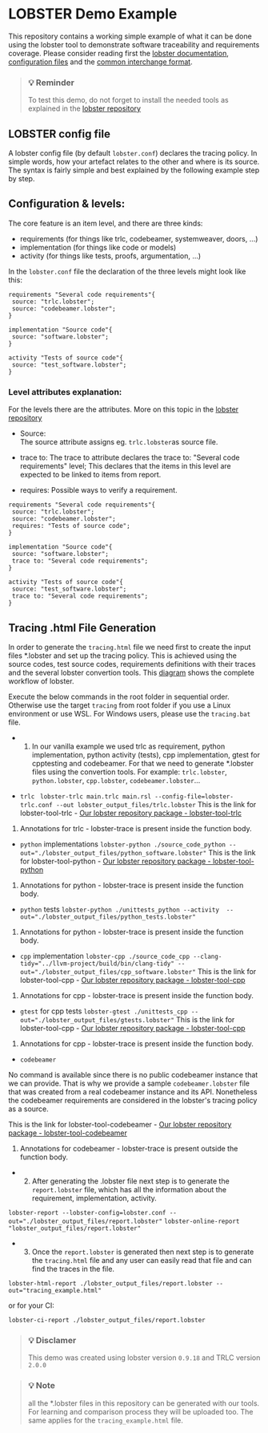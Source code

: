 # LOBSTER Demo Example

This repository contains a working simple example of what it can be done using the lobster tool to demonstrate software traceability and requirements coverage. Please consider reading first the [lobster documentation](https://github.com/bmw-software-engineering/lobster/blob/main/README.md), [configuration files](https://github.com/bmw-software-engineering/lobster/blob/main/documentation/config_files.md) and the [common interchange format](https://github.com/bmw-software-engineering/lobster/blob/main/documentation/schemas.md).

> ### 💡 Reminder
> To test this demo, do not forget to install the needed tools as explained in the [lobster repository](https://github.com/bmw-software-engineering/lobster/blob/main/README.md#installing)

## LOBSTER config file

A lobster config file (by default `lobster.conf`) declares the tracing policy. In simple words, how your artefact relates to the other and where is its source. The syntax is fairly simple and best explained by the following example step by step.

## Configuration & levels:

The core feature is an item level, and there are three kinds:

* requirements (for things like trlc, codebeamer, systemweaver, doors, ...)
* implementation (for things like code or models)
* activity (for things like tests, proofs, argumentation, ...)

In the `lobster.conf` file the declaration of the three levels might look like this:

```
requirements "Several code requirements"{
 source: "trlc.lobster";
 source: "codebeamer.lobster";
}

implementation "Source code"{
 source: "software.lobster";
}

activity "Tests of source code"{
 source: "test_software.lobster";
}
```

### Level attributes explanation:

For the levels there are the attributes. More on this topic in the [lobster repository](https://github.com/bmw-software-engineering/lobster/blob/main/documentation/config_files.md)

* Source:  
The source attribute assigns eg. `trlc.lobster`as source file.

* trace to:
The trace to attribute declares the trace to: "Several code requirements" level; This declares that the items in this level are expected to be linked to items from report.

* requires:
Possible ways to verify a requirement.

```
requirements "Several code requirements"{
 source: "trlc.lobster";
 source: "codebeamer.lobster";
 requires: "Tests of source code";
}

implementation "Source code"{
 source: "software.lobster";
 trace to: "Several code requirements";
}

activity "Tests of source code"{
 source: "test_software.lobster";
 trace to: "Several code requirements";
}
```
##  Tracing .html File Generation

In order to generate the `tracing.html` file we need first to create the input files *.lobster and set up the tracing policy. This is achieved using the source codes, test source codes, requirements definitions with their traces and the several lobster convertion tools. This [diagram](https://github.com/bmw-software-engineering/lobster/blob/documentation/main/README.md#workflow-of-lobster) shows the complete workflow of lobster.

Execute the below commands in the root folder in sequential order. Otherwise use the target `tracing` from root folder if you use a Linux environment or use WSL.
For Windows users, please use the `tracing.bat` file.

* 1. In our vanilla example we used trlc as requirement, python implementation, python activity (tests), cpp implementation, gtest for cpptesting and codebeamer. For that we need to generate *.lobster files using the convertion tools. 
For example: `trlc.lobster`, `python.lobster`, `cpp.lobster`, `codebeamer.lobster`...

* `trlc`
```	lobster-trlc main.trlc main.rsl --config-file=lobster-trlc.conf	--out lobster_output_files/trlc.lobster```
This is the link for lobster-tool-trlc -
[Our lobster repository package - lobster-tool-trlc](https://github.com/bmw-software-engineering/lobster/tree/main/packages/lobster-tool-trlc#readme)
1. Annotations for trlc - lobster-trace is present inside the function body. 

* `python` implementations
```lobster-python ./source_code_python --out="./lobster_output_files/python_software.lobster"```
This is the link for lobster-tool-python -
[Our lobster repository package - lobster-tool-python](https://github.com/bmw-software-engineering/lobster/tree/main/packages/lobster-tool-python#readme)
1. Annotations for python - lobster-trace is present inside the function body.

* `python` tests
```lobster-python ./unittests_python --activity  --out="./lobster_output_files/python_tests.lobster"```
1. Annotations for python - lobster-trace is present inside the function body.

* `cpp` implementation
```lobster-cpp ./source_code_cpp --clang-tidy="../llvm-project/build/bin/clang-tidy" --out="./lobster_output_files/cpp_software.lobster"```
This is the link for lobster-tool-cpp -
[Our lobster repository package - lobster-tool-cpp](https://github.com/bmw-software-engineering/lobster/tree/main/packages/lobster-tool-cpp#readme)
1. Annotations for cpp - lobster-trace is present inside the function body.

* `gtest` for cpp tests
```lobster-gtest ./unittests_cpp --out="./lobster_output_files/gtests.lobster"```
This is the link for lobster-tool-cpp -
[Our lobster repository package - lobster-tool-cpp](https://github.com/bmw-software-engineering/lobster/tree/main/packages/lobster-tool-cpp#readme)
1. Annotations for cpp - lobster-trace is present inside the function body.

* `codebeamer`

No command is available since there is no public codebeamer instance that we can provide. That is why we provide a sample `codebeamer.lobster` file that was created from a real codebeamer instance and its API. Nonetheless the codebeamer requirements are considered in the lobster's tracing policy as a source.

This is the link for lobster-tool-codebeamer -
[Our lobster repository package - lobster-tool-codebeamer](https://github.com/bmw-software-engineering/lobster/tree/main/packages/lobster-tool-codebeamer#readme)
1. Annotations for codebeamer - lobster-trace is present outside the function body.

* 2. After generating the .lobster file next step is to generate the `report.lobster` file, which has all the information about the requirement, implementation, activity.

```lobster-report --lobster-config=lobster.conf --out="./lobster_output_files/report.lobster"```
```lobster-online-report "lobster_output_files/report.lobster"```

* 3. Once the `report.lobster` is generated then next step is to generate the `tracing.html` file and any user can easily read that file and can find the traces in the file.

```lobster-html-report ./lobster_output_files/report.lobster --out="tracing_example.html"```

or for your CI:

```lobster-ci-report ./lobster_output_files/report.lobster```

> ### 💡 Disclamer
> This demo was created using lobster version `0.9.18` and TRLC version `2.0.0`

> ### 💡 Note
> all the *.lobster files in this repository can be generated with our tools. For learning and comparison process they will be uploaded too. The same applies for the `tracing_example.html` file.
